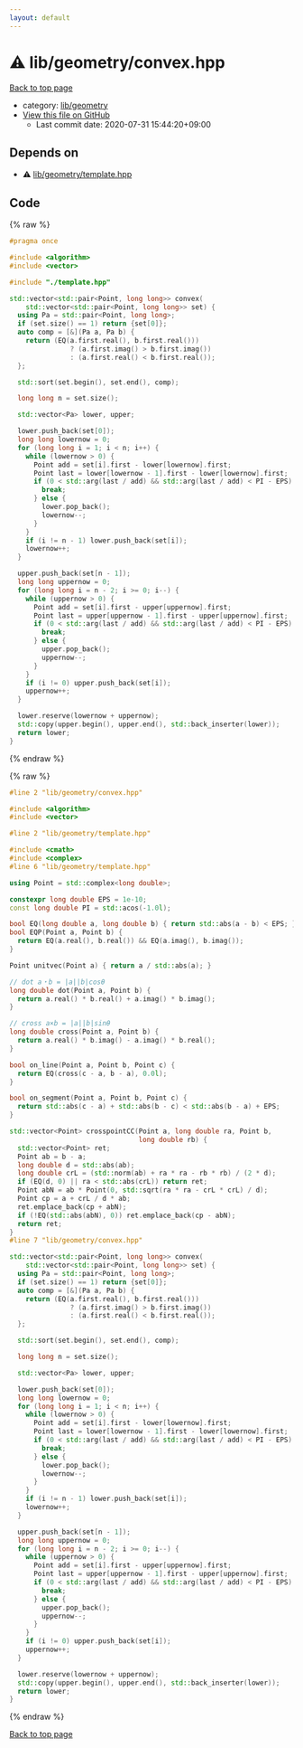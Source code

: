 ```yaml
---
layout: default
---
```


<!-- mathjax config similar to math.stackexchange -->
<script type="text/javascript" async
  src="https://cdnjs.cloudflare.com/ajax/libs/mathjax/2.7.5/MathJax.js?config=TeX-MML-AM_CHTML">
</script>
<script type="text/x-mathjax-config">
  MathJax.Hub.Config({
    TeX: { equationNumbers: { autoNumber: "AMS" }},
    tex2jax: {
      inlineMath: [ ['$','$'] ],
      processEscapes: true
    },
    "HTML-CSS": { matchFontHeight: false },
    displayAlign: "left",
    displayIndent: "2em"
  });
</script>

<script type="text/javascript" src="https://cdnjs.cloudflare.com/ajax/libs/jquery/3.4.1/jquery.min.js"></script>
<script src="https://cdn.jsdelivr.net/npm/jquery-balloon-js@1.1.2/jquery.balloon.min.js" integrity="sha256-ZEYs9VrgAeNuPvs15E39OsyOJaIkXEEt10fzxJ20+2I=" crossorigin="anonymous"></script>
<script type="text/javascript" src="../../../assets/js/copy-button.js"></script>
<link rel="stylesheet" href="../../../assets/css/copy-button.css" />


# :warning: lib/geometry/convex.hpp

<a href="../../../index.html">Back to top page</a>

* category: <a href="../../../index.html#7096d029078708cdbb96f2303d66dee8">lib/geometry</a>
* <a href="{{ site.github.repository_url }}/blob/master/lib/geometry/convex.hpp">View this file on GitHub</a>
    - Last commit date: 2020-07-31 15:44:20+09:00




## Depends on

* :warning: <a href="template.hpp.html">lib/geometry/template.hpp</a>


## Code

<a id="unbundled"></a>
{% raw %}
```cpp
#pragma once

#include <algorithm>
#include <vector>

#include "./template.hpp"

std::vector<std::pair<Point, long long>> convex(
    std::vector<std::pair<Point, long long>> set) {
  using Pa = std::pair<Point, long long>;
  if (set.size() == 1) return {set[0]};
  auto comp = [&](Pa a, Pa b) {
    return (EQ(a.first.real(), b.first.real()))
               ? (a.first.imag() > b.first.imag())
               : (a.first.real() < b.first.real());
  };

  std::sort(set.begin(), set.end(), comp);

  long long n = set.size();

  std::vector<Pa> lower, upper;

  lower.push_back(set[0]);
  long long lowernow = 0;
  for (long long i = 1; i < n; i++) {
    while (lowernow > 0) {
      Point add = set[i].first - lower[lowernow].first;
      Point last = lower[lowernow - 1].first - lower[lowernow].first;
      if (0 < std::arg(last / add) && std::arg(last / add) < PI - EPS) {
        break;
      } else {
        lower.pop_back();
        lowernow--;
      }
    }
    if (i != n - 1) lower.push_back(set[i]);
    lowernow++;
  }

  upper.push_back(set[n - 1]);
  long long uppernow = 0;
  for (long long i = n - 2; i >= 0; i--) {
    while (uppernow > 0) {
      Point add = set[i].first - upper[uppernow].first;
      Point last = upper[uppernow - 1].first - upper[uppernow].first;
      if (0 < std::arg(last / add) && std::arg(last / add) < PI - EPS) {
        break;
      } else {
        upper.pop_back();
        uppernow--;
      }
    }
    if (i != 0) upper.push_back(set[i]);
    uppernow++;
  }

  lower.reserve(lowernow + uppernow);
  std::copy(upper.begin(), upper.end(), std::back_inserter(lower));
  return lower;
}
```
{% endraw %}

<a id="bundled"></a>
{% raw %}
```cpp
#line 2 "lib/geometry/convex.hpp"

#include <algorithm>
#include <vector>

#line 2 "lib/geometry/template.hpp"

#include <cmath>
#include <complex>
#line 6 "lib/geometry/template.hpp"

using Point = std::complex<long double>;

constexpr long double EPS = 1e-10;
const long double PI = std::acos(-1.0l);

bool EQ(long double a, long double b) { return std::abs(a - b) < EPS; }
bool EQP(Point a, Point b) {
  return EQ(a.real(), b.real()) && EQ(a.imag(), b.imag());
}

Point unitvec(Point a) { return a / std::abs(a); }

// dot a・b = |a||b|cosθ
long double dot(Point a, Point b) {
  return a.real() * b.real() + a.imag() * b.imag();
}

// cross a×b = |a||b|sinθ
long double cross(Point a, Point b) {
  return a.real() * b.imag() - a.imag() * b.real();
}

bool on_line(Point a, Point b, Point c) {
  return EQ(cross(c - a, b - a), 0.0l);
}

bool on_segment(Point a, Point b, Point c) {
  return std::abs(c - a) + std::abs(b - c) < std::abs(b - a) + EPS;
}

std::vector<Point> crosspointCC(Point a, long double ra, Point b,
                                long double rb) {
  std::vector<Point> ret;
  Point ab = b - a;
  long double d = std::abs(ab);
  long double crL = (std::norm(ab) + ra * ra - rb * rb) / (2 * d);
  if (EQ(d, 0) || ra < std::abs(crL)) return ret;
  Point abN = ab * Point(0, std::sqrt(ra * ra - crL * crL) / d);
  Point cp = a + crL / d * ab;
  ret.emplace_back(cp + abN);
  if (!EQ(std::abs(abN), 0)) ret.emplace_back(cp - abN);
  return ret;
}
#line 7 "lib/geometry/convex.hpp"

std::vector<std::pair<Point, long long>> convex(
    std::vector<std::pair<Point, long long>> set) {
  using Pa = std::pair<Point, long long>;
  if (set.size() == 1) return {set[0]};
  auto comp = [&](Pa a, Pa b) {
    return (EQ(a.first.real(), b.first.real()))
               ? (a.first.imag() > b.first.imag())
               : (a.first.real() < b.first.real());
  };

  std::sort(set.begin(), set.end(), comp);

  long long n = set.size();

  std::vector<Pa> lower, upper;

  lower.push_back(set[0]);
  long long lowernow = 0;
  for (long long i = 1; i < n; i++) {
    while (lowernow > 0) {
      Point add = set[i].first - lower[lowernow].first;
      Point last = lower[lowernow - 1].first - lower[lowernow].first;
      if (0 < std::arg(last / add) && std::arg(last / add) < PI - EPS) {
        break;
      } else {
        lower.pop_back();
        lowernow--;
      }
    }
    if (i != n - 1) lower.push_back(set[i]);
    lowernow++;
  }

  upper.push_back(set[n - 1]);
  long long uppernow = 0;
  for (long long i = n - 2; i >= 0; i--) {
    while (uppernow > 0) {
      Point add = set[i].first - upper[uppernow].first;
      Point last = upper[uppernow - 1].first - upper[uppernow].first;
      if (0 < std::arg(last / add) && std::arg(last / add) < PI - EPS) {
        break;
      } else {
        upper.pop_back();
        uppernow--;
      }
    }
    if (i != 0) upper.push_back(set[i]);
    uppernow++;
  }

  lower.reserve(lowernow + uppernow);
  std::copy(upper.begin(), upper.end(), std::back_inserter(lower));
  return lower;
}

```
{% endraw %}

<a href="../../../index.html">Back to top page</a>


